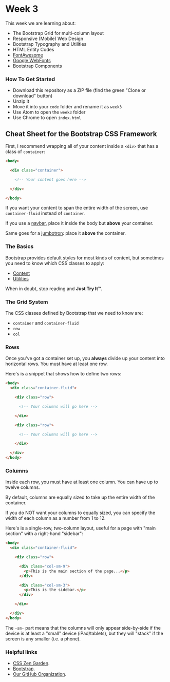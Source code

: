 # Week 3

This week we are learning about:

* The Bootstrap Grid for multi-column layout
* Responsive (Mobile) Web Design
* Bootstrap Typography and Utilities
* HTML Entity Codes
* [FontAwesome](https://fontawesome.com/)
* [Google WebFonts](https://fonts.google.com/)
* Bootstrap Components


### How To Get Started

* Download this repository as a ZIP file
  (find the green "Clone or download" button)
* Unzip it
* Move it into your `code` folder and rename it as `week3`
* Use Atom to open the `week3` folder
* Use Chrome to open `index.html`

## Cheat Sheet for the Bootstrap CSS Framework

First, I recommend wrapping all of your content inside a `<div>` that has a class of `container`:

``` html
<body>

  <div class="container">

    <!-- Your content goes here -->

  </div>

</body>
```

If you want your content to span the entire width of the screen, use `container-fluid` instead of `container`.

If you use a [navbar](https://getbootstrap.com/docs/4.0/components/navbar/), place it inside the body but **above** your container.  

Same goes for a [jumbotron](https://getbootstrap.com/docs/4.0/components/jumbotron/): place it **above** the container.


### The Basics

Bootstrap provides default styles for most kinds of content, but
sometimes you need to know which CSS classes to apply:

* [Content](https://getbootstrap.com/docs/4.0/content/typography/)
* [Utilities](https://getbootstrap.com/docs/4.0/utilities/)

When in doubt, stop reading and <b>Just Try It&trade;</b>.

### The Grid System

The CSS classes defined by Bootstrap that we need to know are:

* `container` and `container-fluid`
* `row`
* `col`


### Rows

Once you've got a container set up, you **always** divide up your content into horizontal rows.  You must have at least one row.

Here's is a snippet that shows how to define two rows:

``` html
<body>
  <div class="container-fluid">

    <div class="row">

      <!-- Your columns will go here -->

    </div>

    <div class="row">

      <!-- Your columns will go here -->

    </div>

  </div>
</body>
```

### Columns

Inside each row, you must have at least one column. You can have up to twelve columns.  

By default, columns are equally sized to take up the entire width of the container.

If you do NOT want your columns to equally sized, you can specify the width of
each column as a number from 1 to 12.  

Here's is a single-row, two-column layout, useful for a page with "main section" with a right-hand "sidebar":

``` html
<body>
  <div class="container-fluid">

    <div class="row">

      <div class="col-sm-9">
        <p>This is the main section of the page...</p>
      </div>

      <div class="col-sm-3">
        <p>This is the sidebar.</p>
      </div>

    </div>

  </div>
</body>
```

The `-sm-` part means that the columns will only appear side-by-side if the device
is at least a "small" device (iPad/tablets), but they will "stack" if the screen
is any smaller (i.e. a phone).


### Helpful links

* [CSS Zen Garden](http://www.csszengarden.com/).
* [Bootstrap](http://getbootstrap.com/).
* [Our GitHub Organization](http://github.com/kiei924).
